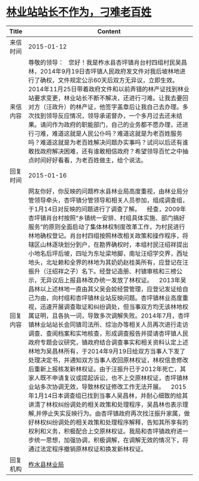 # <a href="http://www.shangluo.gov.cn/zmhd/ldxxxx.jsp?urltype=leadermail.LeaderMailContentUrl&wbtreeid=1112&leadermailid=2899">林业站站长不作为，刁难老百姓</a>
|Title|Content|
|:---:|---|
|来信时间|2015-01-12|
|来信内容|尊敬的领导：   您好！我是柞水县杏坪镇肖台村四组村民吴昌林，2014年9月19日杏坪镇人民政府发文件对我后坡林地进行了确权，文件规定公示60天后双方无异议，立即生效。2014年11月25日带着政府文件和以前弄错的林产证找到林业站要求变更，林业站长不断不解决，还进行刁难。让我去要回对方（汪政升）的林产证，他签字盖章后让我自己去办理。多次找到领导反应情况，领导承诺督办，一个多月过去还未结果。请问作为政府的职能部门，自己的业务都不愿办理，还进行刁难，难道这就是人民公仆吗？难道这就是为老百姓服务吗？难道这就是为老百姓解决问题办实事吗？试问以后还有谁敢找政府解决困难，还有谁敢相信政府？希望领导百忙之中抽点时间好好看看，为老百姓做主，给个说法。|
|回复时间|2015-01-16|
|回复内容|网友你好，你反映的问题柞水县林业局高度重视，由林业局分管领导牵头，杏坪镇分管领导和相关人员参加，组成调查组，于1月14日对反映的问题进行了调查了解。    经查，2009年杏坪镇肖台村按照“乡镇统一安排、村组具体实施、部门搞好服务”的原则全面启动了集体林权制度改革工作，为村民进行林地确权登记。肖台村四组按照林改相关政策和操作程序，将辖区山林逐块划分到户，在勘界确权时，本组村民汪绍祥提出小地名后坪后坡，四址为东址梁地脚，南址汪绍学交界，西址地头，北址赖和全界的林地为其奶奶赵桂英所有，应登记在汪振升（汪绍祥之子）名下。经登记造册、村镇审核和三榜公示，无异议后上报县林改办统一发放了林权证。    2013年吴昌林以上述林地一直由其父吴会姣经营管理，应登记发证给自己为由，向村组和杏坪镇林业站反映问题。杏坪镇林业高度重视，迅速开展调查取证和纠纷调处，但当事双方均无该林地权属证明，且各执一词，导致多次调解失败。2014年7月，杏坪镇林业站站长会同镇司法所、综治办等相关人员再次进行走访调查、查阅档案和实地核查，形成调查报告并提请杏坪镇人民政府专题会议研究，镇政府结合调查事实和相关资料认定上述林地为吴昌林所有，于2014年9月19日给双方当事人下发了处理决定书，并通知双方当事人收回原林权证，林权信息修改后重新上报核发新林权证。由于汪振升已于2012年死亡，其家人既不申请复议或提起诉讼，也不上交原林权证，杏坪镇林业站多次协调无效，导致林权证修改工作无法开展。    2015年1月14日本调查组已找到当事人吴昌林，并耐心细致的给其讲清了林权纠纷调处的相关政策和处理程序，吴昌林也表示理解,并停止失实反映行为。由杏坪镇政府再次找汪振升家属，做好林权纠纷调处的相关政策和处理程序解释，告知其所享有的权利和义务，积极配合上交原林权证。我局和杏坪镇政府进一步统一思想，加强协调，积极调解，在调解无效的情况下，将通过法定程序撤销原林权证和换发新林权证。|
|回复机构|<a href="../../categories/agencies/柞水县林业局.md">柞水县林业局</a>|